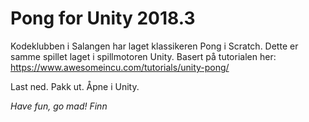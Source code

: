 # Pong for Unity 2018.3

Kodeklubben i Salangen har laget klassikeren Pong i Scratch. Dette er samme spillet laget i spillmotoren Unity. Basert på tutorialen her: https://www.awesomeincu.com/tutorials/unity-pong/

Last ned. Pakk ut. Åpne i Unity.

*Have fun, go mad!
Finn*